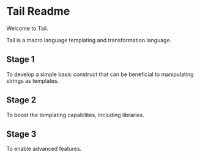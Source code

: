 # Tail Readme

Welcome to Tail.

Tail is a macro language templating and transformation language.

## Stage 1

To develop a simple basic construct that can be beneficial to manipulating strings as templates.

## Stage 2

To boost the templating capabilites, including libraries.

## Stage 3

To enable advanced features.
